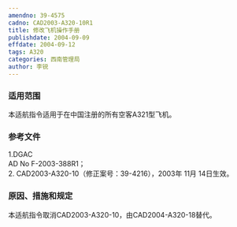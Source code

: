 ```yaml
---
amendno: 39-4575  
cadno: CAD2003-A320-10R1  
title: 修改飞机操作手册  
publishdate: 2004-09-09  
effdate: 2004-09-12  
tags: A320  
categories: 西南管理局  
author: 李锐  
---
```

  
### 适用范围  
本适航指令适用于在中国注册的所有空客A321型飞机。  
  
<!--more-->  
### 参考文件  
1.DGAC  
 AD No F-2003-388R1；  
2. CAD2003-A320-10（修正案号：39-4216），2003年 11月 14日生效。  
  
### 原因、措施和规定  
本适航指令取消CAD2003-A320-10，由CAD2004-A320-18替代。  
